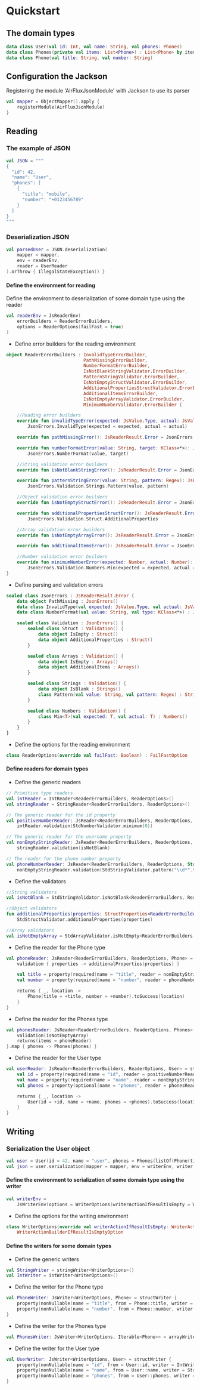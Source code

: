 # Quickstart

## The domain types

```kotlin
data class User(val id: Int, val name: String, val phones: Phones)
data class Phones(private val items: List<Phone>) : List<Phone> by items
data class Phone(val title: String, val number: String)
```

## Configuration the Jackson

Registering the module 'AirFluxJsonModule' with Jackson to use its parser

```kotlin
val mapper = ObjectMapper().apply {
    registerModule(AirFluxJsonModule)
}
```

## Reading

### The example of JSON

```kotlin
val JSON = """
{
  "id": 42,
  "name": "User",
  "phones": [
    {
      "title": "mobile",
      "number": "+0123456789"
    }
  ]
}
"""
```

### Deserialization JSON

```kotlin
val parsedUser = JSON.deserialization(
    mapper = mapper,
    env = readerEnv,
    reader = UserReader
).orThrow { IllegalStateException() }
```

#### Define the environment for reading

Define the environment to deserialization of some domain type using the reader

```kotlin
val readerEnv = JsReaderEnv(
    errorBuilders = ReaderErrorBuilders,
    options = ReaderOptions(failFast = true)
)
```

- Define error builders for the reading environment

```kotlin
object ReaderErrorBuilders : InvalidTypeErrorBuilder,
                             PathMissingErrorBuilder,
                             NumberFormatErrorBuilder,
                             IsNotBlankStringValidator.ErrorBuilder,
                             PatternStringValidator.ErrorBuilder,
                             IsNotEmptyStructValidator.ErrorBuilder,
                             AdditionalPropertiesStructValidator.ErrorBuilder,
                             AdditionalItemsErrorBuilder,
                             IsNotEmptyArrayValidator.ErrorBuilder,
                             MinimumNumberValidator.ErrorBuilder {

    //Reading error builders
    override fun invalidTypeError(expected: JsValue.Type, actual: JsValue.Type): JsReaderResult.Error =
        JsonErrors.InvalidType(expected = expected, actual = actual)

    override fun pathMissingError(): JsReaderResult.Error = JsonErrors.PathMissing

    override fun numberFormatError(value: String, target: KClass<*>): JsReaderResult.Error =
        JsonErrors.NumberFormat(value, target)

    //String validation error builders
    override fun isNotBlankStringError(): JsReaderResult.Error = JsonErrors.Validation.Strings.IsBlank

    override fun patternStringError(value: String, pattern: Regex): JsReaderResult.Error =
        JsonErrors.Validation.Strings.Pattern(value, pattern)

    //Object validation error builders
    override fun isNotEmptyStructError(): JsReaderResult.Error = JsonErrors.Validation.Struct.IsEmpty

    override fun additionalPropertiesStructError(): JsReaderResult.Error =
        JsonErrors.Validation.Struct.AdditionalProperties

    //Array validation error builders
    override fun isNotEmptyArrayError(): JsReaderResult.Error = JsonErrors.Validation.Arrays.IsEmpty

    override fun additionalItemsError(): JsReaderResult.Error = JsonErrors.Validation.Arrays.AdditionalItems

    //Number validation error builders
    override fun minimumNumberError(expected: Number, actual: Number): JsReaderResult.Error =
        JsonErrors.Validation.Numbers.Min(expected = expected, actual = actual)
}
```

- Define parsing and validation errors

```kotlin
sealed class JsonErrors : JsReaderResult.Error {
    data object PathMissing : JsonErrors()
    data class InvalidType(val expected: JsValue.Type, val actual: JsValue.Type) : JsonErrors()
    data class NumberFormat(val value: String, val type: KClass<*>) : JsonErrors()

    sealed class Validation : JsonErrors() {
        sealed class Struct : Validation() {
            data object IsEmpty : Struct()
            data object AdditionalProperties : Struct()
        }

        sealed class Arrays : Validation() {
            data object IsEmpty : Arrays()
            data object AdditionalItems : Arrays()
        }

        sealed class Strings : Validation() {
            data object IsBlank : Strings()
            class Pattern(val value: String, val pattern: Regex) : Strings()
        }

        sealed class Numbers : Validation() {
            class Min<T>(val expected: T, val actual: T) : Numbers()
        }
    }
}
```

- Define the options for the reading environment

```kotlin
class ReaderOptions(override val failFast: Boolean) : FailFastOption
```

#### Define readers for domain types

- Define the generic readers

```kotlin
// Primitive type readers
val intReader = IntReader<ReaderErrorBuilders, ReaderOptions>()
val stringReader = StringReader<ReaderErrorBuilders, ReaderOptions>()

// The generic reader for the id property
val positiveNumberReader: JsReader<ReaderErrorBuilders, ReaderOptions, Int> =
    intReader.validation(StdNumberValidator.minimum(0))

// The generic reader for the username property
val nonEmptyStringReader: JsReader<ReaderErrorBuilders, ReaderOptions, String> =
    stringReader.validation(isNotBlank)

// The reader for the phone number property
val phoneNumberReader: JsReader<ReaderErrorBuilders, ReaderOptions, String> =
    nonEmptyStringReader.validation(StdStringValidator.pattern("\\d*".toRegex()))
```

- Define the validators

```kotlin
//String validators
val isNotBlank = StdStringValidator.isNotBlank<ReaderErrorBuilders, ReaderOptions>()

//Object validators
fun additionalProperties(properties: StructProperties<ReaderErrorBuilders, ReaderOptions>) =
    StdStructValidator.additionalProperties(properties)

//Array validators
val isNotEmptyArray = StdArrayValidator.isNotEmpty<ReaderErrorBuilders, ReaderOptions>()
```

- Define the reader for the Phone type

```kotlin
val phoneReader: JsReader<ReaderErrorBuilders, ReaderOptions, Phone> = structReader {
    validation { properties -> additionalProperties(properties) }

    val title = property(required(name = "title", reader = nonEmptyStringReader))
    val number = property(required(name = "number", reader = phoneNumberReader))

    returns { _, location ->
        Phone(title = +title, number = +number).toSuccess(location)
    }
}
```

- Define the reader for the Phones type

```kotlin
val phonesReader: JsReader<ReaderErrorBuilders, ReaderOptions, Phones> = arrayReader {
    validation(isNotEmptyArray)
    returns(items = phoneReader)
}.map { phones -> Phones(phones) }
```

- Define the reader for the User type

```kotlin
val userReader: JsReader<ReaderErrorBuilders, ReaderOptions, User> = structReader {
    val id = property(required(name = "id", reader = positiveNumberReader))
    val name = property(required(name = "name", reader = nonEmptyStringReader))
    val phones = property(optional(name = "phones", reader = phonesReader, default = { _, _ -> Phones() }))

    returns { _, location ->
        User(id = +id, name = +name, phones = +phones).toSuccess(location)
    }
}
```

## Writing

### Serialization the User object

```kotlin
val user = User(id = 42, name = "user", phones = Phones(listOf(Phone(title = "mobil", number = "123456789"))))
val json = user.serialization(mapper = mapper, env = writerEnv, writer = UserWriter)
```

#### Define the environment to serialization of some domain type using the writer

```kotlin
val writerEnv =
    JsWriterEnv(options = WriterOptions(writerActionIfResultIsEmpty = WriterActionIfResultIsEmpty.RETURN_NOTHING))
```

- Define the options for the writing environment

```kotlin
class WriterOptions(override val writerActionIfResultIsEmpty: WriterActionIfResultIsEmpty) :
    WriterActionBuilderIfResultIsEmptyOption
```

#### Define the writers for some domain types

- Define the generic writers

```kotlin
val StringWriter = stringWriter<WriterOptions>()
val IntWriter = intWriter<WriterOptions>()
```

- Define the writer for the Phone type

```kotlin
val PhoneWriter: JsWriter<WriterOptions, Phone> = structWriter {
    property(nonNullable(name = "title", from = Phone::title, writer = StringWriter))
    property(nonNullable(name = "number", from = Phone::number, writer = StringWriter))
}
```

- Define the writer for the Phones type

```kotlin
val PhonesWriter: JsWriter<WriterOptions, Iterable<Phone>> = arrayWriter(PhoneWriter)
```

- Define the writer for the User type

```kotlin
val UserWriter: JsWriter<WriterOptions, User> = structWriter {
    property(nonNullable(name = "id", from = User::id, writer = IntWriter))
    property(nonNullable(name = "name", from = User::name, writer = StringWriter))
    property(nonNullable(name = "phones", from = User::phones, writer = PhonesWriter))
}
```
